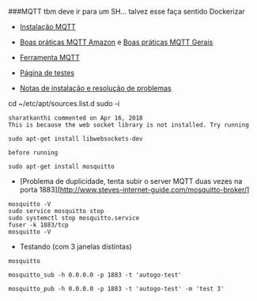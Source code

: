 ###MQTT tbm deve ir para um SH... talvez esse faça sentido Dockerizar

- [Instalação MQTT](https://www.instructables.com/Installing-MQTT-BrokerMosquitto-on-Raspberry-Pi/)

- [Boas práticas MQTT Amazon](https://docs.aws.amazon.com/whitepapers/latest/designing-mqtt-topics-aws-iot-core/mqtt-design-best-practices.html) e [Boas práticas MQTT Gerais](https://github.com/mqtt/mqtt.org/wiki/SYS-Topics)

- [Ferramenta MQTT](https://mqtt-explorer.com/)

- [Página de testes](https://test.mosquitto.org/)

- [Notas de instalação e resolução de problemas](https://github.com/eclipse/mosquitto/issues/529)

cd ~/etc/apt/sources.list.d
sudo -i

```
sharatkanthi commented on Apr 16, 2018
This is because the web socket library is not installed. Try running

sudo apt-get install libwebsockets-dev

before running

sudo apt-get install mosquitto
```

- [Problema de duplicidade, tenta subir o server MQTT duas vezes na porta 1883][http://www.steves-internet-guide.com/mosquitto-broker/]
```
mosquitto -V
sudo service mosquitto stop
sudo systemctl stop mosquitto.service
fuser -k 1883/tcp
mosquitto -V
```

- Testando (com 3 janelas distintas)
```
mosquitto

mosquitto_sub -h 0.0.0.0 -p 1883 -t 'autogo-test'

mosquitto_pub -h 0.0.0.0 -p 1883 -t 'autogo-test' -m 'test 3'
```

